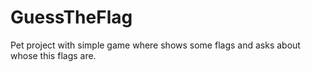 # GuessTheFlag

Pet project with simple game where shows some flags and asks about whose this flags are.
